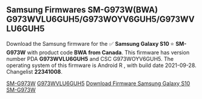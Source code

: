 <h2>Samsung Firmwares SM-G973W(BWA) G973WVLU6GUH5/G973WOYV6GUH5/G973WVLU6GUH5</h2>
Download the Samsung firmware for the ✅ <strong>Samsung Galaxy S10 </strong> ⭐ <strong>SM-G973W</strong> with product code <strong>BWA</strong> <strong> from Canada</strong>. This firmware has version number PDA <strong>G973WVLU6GUH5</strong> and CSC G973WOYV6GUH5. The operating system of this firmware is Android R , with build date 2021-09-28. Changelist <strong>22341008</strong>.


[SM-G973W](https://samfirm.shop/samsung/model/SM-G973W)
[G973WVLU6GUH5](https://samfirm.shop/samsung/pda/G973WVLU6GUH5)
[Download Firmware Samsung Galaxy S10 SM-G973W](https://samfirm.shop/samsung/firmware/460525)
